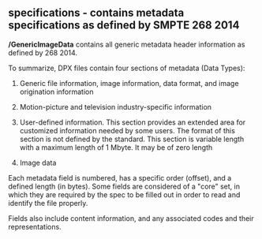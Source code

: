 ## specifications - contains metadata specifications as defined by SMPTE 268 2014

__/GenericImageData__ contains all generic metadata header information as defined by 268 2014. 

To summarize, DPX files contain four sections of metadata (Data Types):

1. Generic file information, image information, data format, and image origination information 

2. Motion-picture and television industry-specific information 

3. User-defined information. This section provides an extended area for customized information needed by some users. The format of this section is not defined by the standard. This section is variable length with a maximum length of 1 Mbyte. It may be of zero length 

4. Image data

Each metadata field is numbered, has a specific order (offset), and a defined length (in bytes). Some fields are considered of a "core" set, in which they are required by the spec to be filled out in order to read and identify the file properly. 

Fields also include content information, and any associated codes and their representations. 

